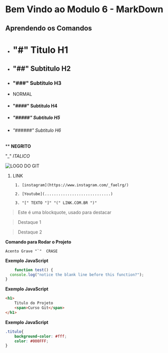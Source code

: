 # Bem Vindo ao Modulo 6 - MarkDown

## Aprendendo os Comandos

* # "#" Titulo H1 

* ## "##" Subtitulo H2

* ### "###" Subtitulo H3

* NORMAL

* #### "####" Subtitulo H4 

* ##### "#####" Subtitulo H5

* ###### "######" Subtitulo H6

** **NEGRITO**

"_" _ITALICO_

![LOGO DO GIT](https://fjorgemota.com/wp-content/uploads/2016/01/logo-git.png)


1. LINK

        1. [instagram](https://www.instagram.com/_faelrg/)

        2. [Youtube](.............................)

        3. "[" TEXTO "]" "(" LINK.COM.BR ")"

>Este é uma blockquote, usado para destacar

>Destaque 1 

>Destaque 2


**Comando para Rodar o Projeto**

```
Acento Grave "`"  CRASE

```
   
**Exemplo JavaScript**

```js
    function test() {
  console.log("notice the blank line before this function?");
}
```
**Exemplo JavaScript**
  
```html
<h1>
    Titulo do Projeto
    <span>Curso Git</span>
</h1>

```

**Exemplo JavaScript**
  
```css
.titulo{
    background-color: #fff;
    color: #000FFF;
}
   
```